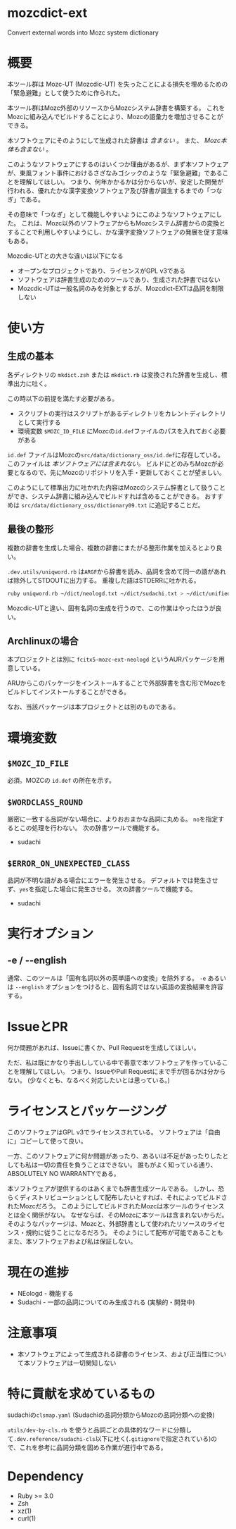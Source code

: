 # mozcdict-ext

Convert external words into Mozc system dictionary

# 概要

本ツール群は Mozc-UT (Mozcdic-UT) を失ったことによる損失を埋めるための「緊急避難」として使うために作られた。

本ツール群はMozc外部のリソースからMozcシステム辞書を構築する。
これをMozcに組み込んでビルドすることにより、Mozcの語彙力を増加させることができる。

本ソフトウェアにそのようにして生成された辞書は *含まない* 。
また、 *Mozc本体も含まない* 。

このようなソフトウェアにするのはいくつか理由があるが、まず本ソフトウェアが、東風フォント事件におけるさざなみゴシックのような「緊急避難」であることを理解してほしい。
つまり、何年かかるかは分からないが、安定した開発が行われる、優れたかな漢字変換ソフトウェア及び辞書が誕生するまでの「つなぎ」である。

その意味で「つなぎ」として機能しやすいようにこのようなソフトウェアにした。
これは、Mozc以外のソフトウェアからもMozcシステム辞書からの変換とすることで利用しやすいようにし、かな漢字変換ソフトウェアの発展を促す意味もある。

Mozcdic-UTとの大きな違いは以下になる

* オープンなプロジェクトであり、ライセンスがGPL v3である
* ソフトウェアは辞書生成のためのツールであり、生成された辞書ではない
* Mozcdic-UTは一般名詞のみを対象とするが、Mozcdict-EXTは品詞を制限しない

# 使い方

## 生成の基本

各ディレクトリの `mkdict.zsh` または `mkdict.rb` は変換された辞書を生成し、標準出力に吐く。

この時以下の前提を満たす必要がある。

* スクリプトの実行はスクリプトがあるディレクトリをカレントディレクトリとして実行する
* 環境変数 `$MOZC_ID_FILE` にMozcの`id.def`ファイルのパスを入れておく必要がある

`id.def` ファイルはMozcの`src/data/dictionary_oss/id.def`に存在している。
このファイルは *本ソフトウェアには含まれない。*
ビルドにどのみちMozcが必要となるので、先にMozcのリポジトリを入手・更新しておくことが望ましい。

このようにして標準出力に吐かれた内容はMozcのシステム辞書として扱うことができ、システム辞書に組み込んでビルドすれば含めることができる。
おすすめは `src/data/dictionary_oss/dictionary09.txt` に追記することだ。

## 最後の整形

複数の辞書を生成した場合、複数の辞書にまたがる整形作業を加えるとより良い。

`.dev.utils/uniqword.rb` は`ARGF`から辞書を読み、品詞を含めて同一の語があれば除外してSTDOUTに出力する。
重複した語はSTDERRに吐かれる。

```bash
ruby uniqword.rb ~/dict/neologd.txt ~/dict/sudachi.txt > ~/dict/unified.txt
```

Mozcdic-UTと違い、固有名詞の生成を行うので、この作業はやったほうが良い。


## Archlinuxの場合

本プロジェクトとは別に `fcitx5-mozc-ext-neologd` というAURパッケージを用意している。

ARUからこのパッケージをインストールすることで外部辞書を含む形でMozcをビルドしてインストールすることができる。

なお、当該パッケージは本プロジェクトとは別のものである。

# 環境変数

## `$MOZC_ID_FILE`

必須。MOZCの `id.def` の所在を示す。

## `$WORDCLASS_ROUND`

厳密に一致する品詞がない場合に、よりおおまかな品詞に丸める。
`no`を指定するとこの処理を行わない。
次の辞書ツールで機能する。

* sudachi

## `$ERROR_ON_UNEXPECTED_CLASS`

品詞が不明な語がある場合にエラーを発生させる。
デフォルトでは発生させず、`yes`を指定した場合に発生させる。
次の辞書ツールで機能する。

* sudachi

# 実行オプション

## -e / --english

通常、このツールは「固有名詞以外の英単語への変換」を除外する。
`-e` あるいは `--english` オプションをつけると、固有名詞ではない英語の変換結果を許容する。

# IssueとPR

何か問題があれば、Issueに書くか、Pull Requestを生成してほしい。

ただ、私は既にかなり手出ししている中で善意で本ソフトウェアを作っていることを理解してほしい。
つまり、IssueやPull Requestにまで手が回るかは分からない。
(少なくとも、なるべく対応したいとは思っている。)

# ライセンスとパッケージング

このソフトウェアはGPL v3でライセンスされている。
ソフトウェアは「自由に」コピーして使って良い。

一方、このソフトウェアに何か問題があったり、あるいは不足があったりしたとしても私は一切の責任を負うことはできない。
誰もがよく知っている通り、ABSOLUTELY NO WARRANTYである。

本ソフトウェアが提供するのはあくまでも辞書生成ツールである。
しかし、恐らくディストリビューションとして配布したいとすれば、それによってビルドされたMozcだろう。
このようにしてビルドされたMozcは本ツールのライセンスとは全く関係がない。
なぜならば、そのMozcに本ツールは含まれないからだ。
そのようなパッケージは、Mozcと、外部辞書として使われたリソースのライセンス・規約に従うことになるだろう。
そのようにして配布が可能であることもまた、本ソフトウェアおよび私は保証しない。

# 現在の進捗

* NEologd - 機能する
* Sudachi - 一部の品詞についてのみ生成される (実験的・開発中)

# 注意事項

* 本ソフトウェアによって生成される辞書のライセンス、および正当性について本ソフトウェアは一切関知しない

# 特に貢献を求めているもの

sudachiの`clsmap.yaml` (Sudachiの品詞分類からMozcの品詞分類への変換)

`utils/dev-by-cls.rb` を使うと品詞ごとの具体的なワードに分類して`.dev.reference/sudachi-cls`以下に吐く(`.gitignore`で指定されている)ので、これを参考に品詞分類を固める作業が進行中である。

# Dependency

* Ruby >= 3.0
* Zsh
* xz(1)
* curl(1)